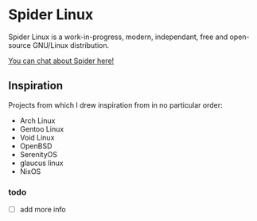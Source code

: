 # Spider Linux

Spider Linux is a work-in-progress, modern, independant, free and open-source GNU/Linux distribution.

[You can chat about Spider here!](https://discord.gg/erUaQVcsyw)

## Inspiration

Projects from which I drew inspiration from in no particular order:

- Arch Linux
- Gentoo Linux
- Void Linux
- OpenBSD
- SerenityOS
- glaucus linux
- NixOS

### todo

- [ ] add more info
